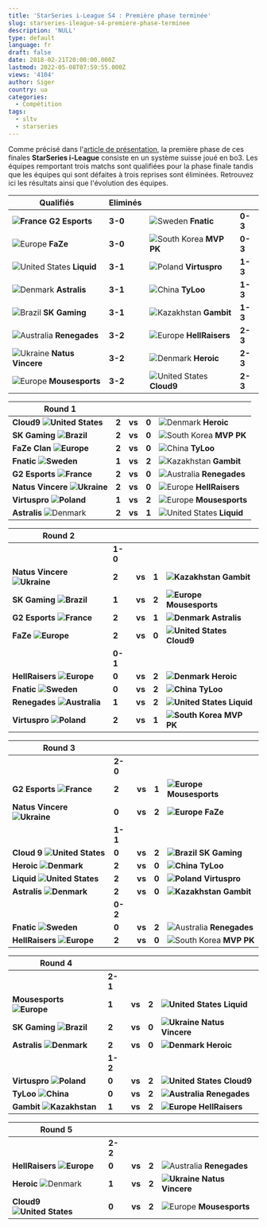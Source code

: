 ```yaml
---
title: 'StarSeries i-League S4 : Première phase terminée'
slug: starseries-ileague-s4-premiere-phase-terminee
description: 'NULL'
type: default
language: fr
draft: false
date: 2018-02-21T20:00:00.000Z
lastmod: 2022-05-08T07:59:55.000Z
views: '4104'
author: Siger
country: ua
categories:
  - Compétition
tags:
  - sltv
  - starseries
---
```

Comme précisé dans l'[article de présentation](https://flickshot.fr/fr/starseries-i-league-s4-presentation-infos/&5a8593a124e87), la première phase de ces finales **StarSeries i-League** consiste en un système suisse joué en bo3\. Les équipes remportant trois matchs sont qualifiées pour la phase finale tandis que les équipes qui sont défaites à trois reprises sont éliminées. Retrouvez ici les résultats ainsi que l'évolution des équipes.

| **Qualifiés**                                           | **Eliminés** |                                                        |         |
| ------------------------------------------------------- | ------------ | ------------------------------------------------------ | ------- |
| **⁠![France](/images/countries/fr.svg)⁠ ⁠G2 Esports**   | **3-0**      | ![Sweden](/images/countries/se.svg)⁠ **Fnatic**        | **0-3** |
| ![Europe](/images/countries/eu.svg)⁠ **FaZe**           | **3-0**      | ![South Korea](/images/countries/kr.svg)⁠ **MVP PK**   | **0-3** |
| ![United States](/images/countries/us.svg)⁠ **Liquid**  | **3-1**      | ![Poland](/images/countries/pl.svg)⁠ **Virtuspro**     | **1-3** |
| ![Denmark](/images/countries/dk.svg)⁠ **Astralis**      | **3-1**      | ![China](/images/countries/cn.svg)⁠ **TyLoo**          | **1-3** |
| ![Brazil](/images/countries/br.svg)⁠ **SK Gaming**      | **3-1**      | ![Kazakhstan](/images/countries/kz.svg)⁠ **Gambit**    | **1-3** |
| ![Australia](/images/countries/au.svg)⁠ **Renegades**   | **3-2**      | ![Europe](/images/countries/eu.svg)⁠ **HellRaisers**   | **2-3** |
| ![Ukraine](/images/countries/ua.svg)⁠ **Natus Vincere** | **3-2**      | ![Denmark](/images/countries/dk.svg)⁠ **Heroic**       | **2-3** |
| ![Europe](/images/countries/eu.svg)⁠ **Mousesports**    | **3-2**      | ![United States](/images/countries/us.svg)⁠ **Cloud9** | **2-3** |

  
| **Round 1**                                              |       |        |       |                                                        |
| -------------------------------------------------------- | ----- | ------ | ----- | ------------------------------------------------------ |
| **Cloud9 ![United States](/images/countries/us.svg)⁠**   | **2** | **vs** | **0** | ![Denmark](/images/countries/dk.svg)⁠ ⁠**Heroic**      |
| **SK Gaming ![Brazil](/images/countries/br.svg)⁠⁠⁠**     | **2** | **vs** | **0** | ![South Korea](/images/countries/kr.svg)⁠ ⁠**MVP PK**  |
| **FaZe Clan ![Europe](/images/countries/eu.svg)⁠**       | **2** | **vs** | **0** | ![China](/images/countries/cn.svg)⁠ **TyLoo**          |
| **Fnatic ![Sweden](/images/countries/se.svg)⁠⁠**         | **1** | **vs** | **2** | ![Kazakhstan](/images/countries/kz.svg)⁠ **Gambit**    |
| **G2 Esports ![France](/images/countries/fr.svg)⁠**      | **2** | **vs** | **0** | ![Australia](/images/countries/au.svg)⁠ **Renegades**  |
| **Natus Vincere ![Ukraine](/images/countries/ua.svg)⁠⁠** | **2** | **vs** | **0** | ![Europe](/images/countries/eu.svg)**⁠ HellRaisers**   |
| **Virtuspro ![Poland](/images/countries/pl.svg)⁠**       | **1** | **vs** | **2** | ![Europe](/images/countries/eu.svg)⁠ **Mousesports**   |
| **Astralis** ![Denmark](/images/countries/dk.svg)⁠       | **2** | **vs** | **1** | ![United States](/images/countries/us.svg)⁠ **Liquid** |

  
| **Round 2**                                             |       |        |       |                                                        |
| ------------------------------------------------------- | ----- | ------ | ----- | ------------------------------------------------------ |
| | **1-0**                                               |       |        |       |                                                        |
| **Natus Vincere ![Ukraine](/images/countries/ua.svg)⁠** | **2** | **vs** | **1** | **![Kazakhstan](/images/countries/kz.svg)⁠ Gambit**    |
| **SK Gaming ![Brazil](/images/countries/br.svg)⁠**      | **1** | **vs** | **2** | **![Europe](/images/countries/eu.svg)⁠ Mousesports**   |
| **G2 Esports ![France](/images/countries/fr.svg)⁠**     | **2** | **vs** | **1** | **![Denmark](/images/countries/dk.svg)⁠ Astralis**     |
| **FaZe ![Europe](/images/countries/eu.svg)⁠⁠**          | **2** | **vs** | **0** | **![United States](/images/countries/us.svg)⁠ Cloud9** |
| | **0-1**                                               |       |        |       |                                                        |
| **HellRaisers ![Europe](/images/countries/eu.svg)⁠**    | **0** | **vs** | **2** | **![Denmark](/images/countries/dk.svg)⁠ Heroic**       |
| **Fnatic ![Sweden](/images/countries/se.svg)⁠**         | **0** | **vs** | **2** | **![China](/images/countries/cn.svg)⁠ TyLoo**          |
| **Renegades ![Australia](/images/countries/au.svg)⁠**   | **1** | **vs** | **2** | **![United States](/images/countries/us.svg)⁠ Liquid** |
| **Virtuspro ![Poland](/images/countries/pl.svg)⁠**      | **2** | **vs** | **1** | **![South Korea](/images/countries/kr.svg)⁠ MVP PK**   |

  
| **Round 3**                                                 |       |        |       |                                                       |
| ----------------------------------------------------------- | ----- | ------ | ----- | ----------------------------------------------------- |
| | **2-0**                                                   |       |        |       |                                                       |
| **G2 Esports ![France](/images/countries/fr.svg)⁠⁠**        | **2** | **vs** | **1** | **![Europe](/images/countries/eu.svg)⁠ Mousesports**  |
| **Natus Vincere ![Ukraine](/images/countries/ua.svg)⁠**     | **0** | **vs** | **2** | **![Europe](/images/countries/eu.svg)⁠ FaZe**         |
| | **1-1**                                                   |       |        |       |                                                       |
| **Cloud** **9 ![United States](/images/countries/us.svg)⁠** | **0** | **vs** | **2** | **![Brazil](/images/countries/br.svg)⁠ SK Gaming**    |
| **Heroic ![Denmark](/images/countries/dk.svg)⁠⁠**           | **2** | **vs** | **0** | **![China](/images/countries/cn.svg)⁠ TyLoo**         |
| **Liquid ![United States](/images/countries/us.svg)⁠**      | **2** | **vs** | **0** | **![Poland](/images/countries/pl.svg)⁠ Virtuspro**    |
| **Astralis ![Denmark](/images/countries/dk.svg)⁠**          | **2** | **vs** | **0** | **![Kazakhstan](/images/countries/kz.svg)⁠ Gambit**   |
| | **0-2**                                                   |       |        |       |                                                       |
| **Fnatic ![Sweden](/images/countries/se.svg)⁠**             | **0** | **vs** | **2** | ![Australia](/images/countries/au.svg)⁠ **Renegades** |
| **HellRaisers ![Europe](/images/countries/eu.svg)⁠**        | **2** | **vs** | **0** | ![South Korea](/images/countries/kr.svg)⁠ **MVP PK**  |

  
| **Round 4**                                              |       |        |       |                                                         |
| -------------------------------------------------------- | ----- | ------ | ----- | ------------------------------------------------------- |
| | **2-1**                                                |       |        |       |                                                         |
| **Mousesports ![Europe](/images/countries/eu.svg)⁠**     | **1** | **vs** | **2** | **![United States](/images/countries/us.svg)⁠ Liquid**  |
| **SK Gaming ![Brazil](/images/countries/br.svg)⁠**⁠      | **2** | **vs** | **0** | **![Ukraine](/images/countries/ua.svg)⁠ Natus Vincere** |
| **Astralis ![Denmark](/images/countries/dk.svg)⁠**       | **2** | **vs** | **0** | **![Denmark](/images/countries/dk.svg)⁠ Heroic**        |
| | **1-2**                                                |       |        |       |                                                         |
| **Virtuspro** **![Poland](/images/countries/pl.svg)⁠**⁠⁠ | **0** | **vs** | **2** | **![United States](/images/countries/us.svg)⁠ Cloud9**  |
| **TyLoo ![China](/images/countries/cn.svg)⁠**            | **0** | **vs** | **2** | **![Australia](/images/countries/au.svg)⁠ Renegades**   |
| **Gambit ![Kazakhstan](/images/countries/kz.svg)⁠**      | **1** | **vs** | **2** | **![Europe](/images/countries/eu.svg)⁠ HellRaisers**    |

  
| **Round 5**                                             |       |        |       |                                                          |
| ------------------------------------------------------- | ----- | ------ | ----- | -------------------------------------------------------- |
| | **2-2**                                               |       |        |       |                                                          |
| **HellRaisers ![Europe](/images/countries/eu.svg)⁠**    | **0** | **vs** | **2** | ![Australia](/images/countries/au.svg)⁠ **Renegades**    |
| **Heroic** ![Denmark](/images/countries/dk.svg)⁠        | **1** | **vs** | **2** | **⁠![Ukraine](/images/countries/ua.svg)⁠ Natus Vincere** |
| **Cloud9 ![United States](/images/countries/us.svg)⁠⁠** | **0** | **vs** | **2** | ![Europe](/images/countries/eu.svg)⁠ **Mousesports**     |

  
